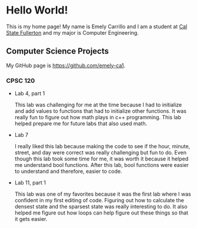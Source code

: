 
# Hello World!

This is my home page! My name is Emely Carrillo and I am a student at [Cal State Fullerton](http://www.fullerton.edu/) and my major is Computer Engineering.

## Computer Science Projects

My GitHub page is https://github.com/emely-ca1.

### CPSC 120

* Lab 4, part 1

    This lab was challenging for me at the time because I had to initialize and add values to functions that had to initialize other functions. It was really fun to figure out how math plays in c++ programming. This lab helped prepare me for future labs that also used math.

* Lab 7

    I really liked this lab because making the code to see if the hour, minute, street, and day were correct was really challenging but fun to do. Even though this lab took some time for me, it was worth it because it helped me understand bool functions. After this lab, bool functions were easier to understand and therefore, easier to code.

* Lab 11, part 1

    This lab was one of my favorites because it was the first lab where I was confident in my first editing of code. Figuring out how to calculate the densest state and the sparsest state was really interesting to do. It also helped me figure out how loops can help figure out these things so that it gets easier.
